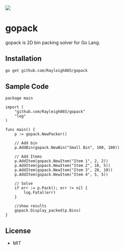 [![][workflow-badge]][workflow-link]

# gopack

gopack is 2D bin packing solver for Go Lang.

## Installation

```bash
go get github.com/Rayleigh865/gopack
```

## Sample Code

```golang
package main

import (
	"github.com/Rayleigh865/gopack"
	"log"
)

func main() {
	p := gopack.NewPacker()

	// Add bin
	p.AddBin(gopack.NewBin("Small Bin", 100, 100))

	// Add Items
	p.AddItem(gopack.NewItem("Item 1", 2, 2))
	p.AddItem(gopack.NewItem("Item 2", 10, 5))
	p.AddItem(gopack.NewItem("Item 3", 20, 10))
	p.AddItem(gopack.NewItem("Item 4", 5, 5))

	// Solve
	if err := p.Pack(); err != nil {
		log.Fatal(err)
	}

	//show results
	gopack.Display_packed(p.Bins)
}

```

## License

* MIT


[workflow-link]:    https://github.com/Rayleigh865/gopack/actions?query=workflow%3AGo
[workflow-badge]:   https://github.com/Rayleigh865/gopack/workflows/Go/badge.svg?branch=master
